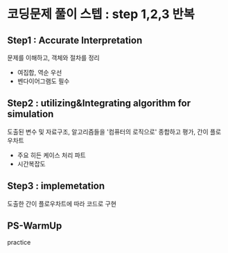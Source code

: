 # 코딩문제 풀이 스텝 : step 1,2,3 반복

## Step1 : Accurate Interpretation
 문제를 이해하고, 객체와 절차를 정리
- 여집합, 역순 우선
- 벤다이어그램도 필수

## Step2 : utilizing&Integrating algorithm for simulation
 도출된 변수 및 자료구조, 알고리즘들을 '컴퓨터의 로직으로' 종합하고 평가, 간이 플로우차트
 * 주요 히든 케이스 처리 파트
 * 시간복잡도

## Step3 : implemetation
 도출한 간이 플로우차트에 따라 코드로 구현
 
## PS-WarmUp
 practice